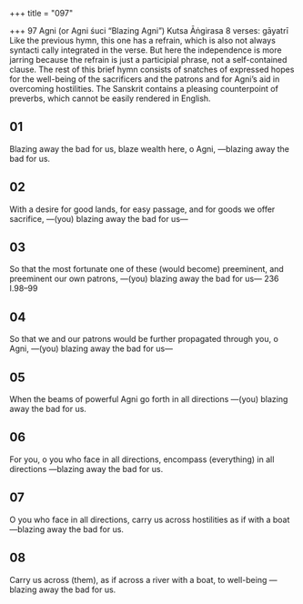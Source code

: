 +++
title = "097"

+++
97
Agni (or Agni śuci “Blazing Agni”)
Kutsa Āṅgirasa
8 verses: gāyatrī
Like the previous hymn, this one has a refrain, which is also not always syntacti cally integrated in the verse. But here the independence is more jarring because the  refrain is just a participial phrase, not a self-contained clause. The rest of this brief  hymn consists of snatches of expressed hopes for the well-being of the sacrificers  and the patrons and for Agni’s aid in overcoming hostilities. The Sanskrit contains  a pleasing counterpoint of preverbs, which cannot be easily rendered in English.
## 01
Blazing away the bad for us, blaze wealth here, o Agni,
—blazing away the bad for us.
## 02
With a desire for good lands, for easy passage, and for goods we offer  sacrifice,
—(you) blazing away the bad for us—
## 03
So that the most fortunate one of these (would become) preeminent, and  preeminent our own patrons,
—(you) blazing away the bad for us—
236 I.98–99
## 04
So that we and our patrons would be further propagated through  you, o Agni,
—(you) blazing away the bad for us—
## 05
When the beams of powerful Agni go forth in all directions
—(you) blazing away the bad for us.
## 06
For you, o you who face in all directions, encompass (everything) in all  directions
—blazing away the bad for us.
## 07
O you who face in all directions, carry us across hostilities as if with a boat —blazing away the bad for us.
## 08
Carry us across (them), as if across a river with a boat, to well-being —blazing away the bad for us.